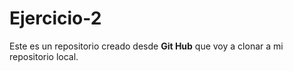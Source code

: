# Ejercicio-2

Este es un repositorio creado desde **Git Hub** que voy a clonar a mi repositorio local.
